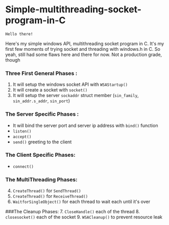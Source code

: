 # Simple-multithreading-socket-program-in-C
```
Hello there!
```
Here's my simple windows API, multithreading socket program in C.
It's my first few moments of trying socket and threading with windows.h in C.
So yeah, still had some flaws here and there for now.
Not a production grade, though

### Three First General Phases :
1. It will setup the windows socket API with `WSAStartup()`
2. It will create a socket with `socket()`
3. It will setup the server `sockaddr` struct member (`sin_family`, `sin_addr.s_addr`, `sin_port`)
   
### The Server Specific Phases :
- It will bind the server port and server ip address with `bind()` function
- `listen()`
- `accept()`
- `send()` greeting to the client

### The Client Specific Phases:
- `connect()`

### The MultiThreading Phases:
4. `CreateThread()` for `SendThread()`
5. `CreateThread()` for `ReceiveThread()`
6. `WaitforSingleObject()` for each thread to wait each until it's over

###The Cleanup Phases:
7. `CloseHandle()` each of the thread
8. `closesocket()` each of the socket
9. `WSACleanup()` to prevent resource leak
